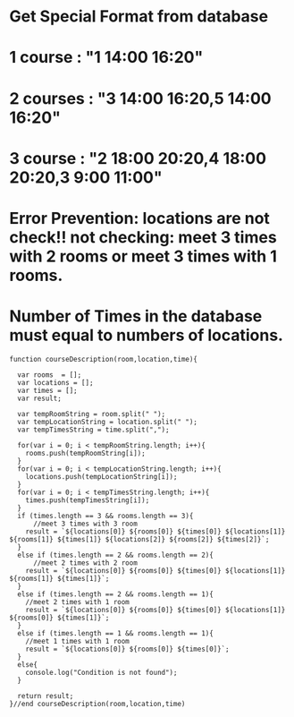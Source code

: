 # Get Special Format from database

# 1 course  : "1 14:00 16:20"
# 2 courses : "3 14:00 16:20,5 14:00 16:20"
# 3 course  : "2 18:00 20:20,4 18:00 20:20,3 9:00 11:00"
# Error Prevention: locations are not check!! not checking: meet 3 times with 2 rooms or meet 3 times with 1 rooms.
# Number of Times in the database must equal to numbers of locations.

```
function courseDescription(room,location,time){

  var rooms  = [];
  var locations = [];
  var times = [];
  var result;

  var tempRoomString = room.split(" ");
  var tempLocationString = location.split(" ");
  var tempTimesString = time.split(",");

  for(var i = 0; i < tempRoomString.length; i++){
    rooms.push(tempRoomString[i]);
  }
  for(var i = 0; i < tempLocationString.length; i++){
    locations.push(tempLocationString[i]);
  }
  for(var i = 0; i < tempTimesString.length; i++){
    times.push(tempTimesString[i]);
  }
  if (times.length == 3 && rooms.length == 3){
      //meet 3 times with 3 room
    result = `${locations[0]} ${rooms[0]} ${times[0]} ${locations[1]} ${rooms[1]} ${times[1]} ${locations[2]} ${rooms[2]} ${times[2]}`;
  }
  else if (times.length == 2 && rooms.length == 2){
      //meet 2 times with 2 room
    result = `${locations[0]} ${rooms[0]} ${times[0]} ${locations[1]} ${rooms[1]} ${times[1]}`;
  }
  else if (times.length == 2 && rooms.length == 1){
    //meet 2 times with 1 room
    result = `${locations[0]} ${rooms[0]} ${times[0]} ${locations[1]} ${rooms[0]} ${times[1]}`;
  }
  else if (times.length == 1 && rooms.length == 1){
    //meet 1 times with 1 room
    result = `${locations[0]} ${rooms[0]} ${times[0]}`;
  }
  else{
    console.log("Condition is not found");
  }

  return result;
}//end courseDescription(room,location,time)
```
